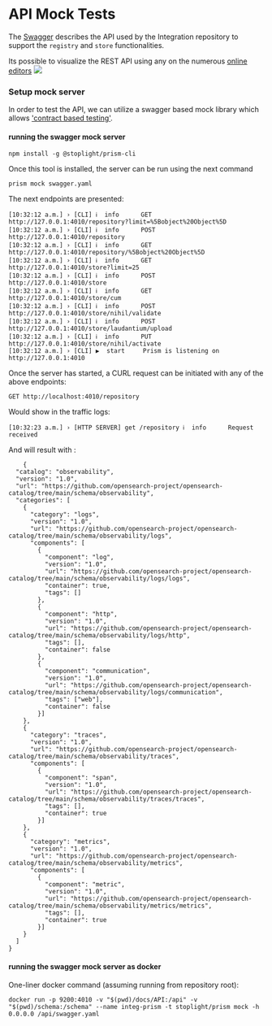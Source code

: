 # API Mock Tests
The [Swagger](swagger.yaml) describes the API used by the Integration repository to support the `registry` and `store` functionalities.

Its possible to visualize the REST API using any on the numerous [online editors](https://editor.swagger.io/)
![](API.png)

### Setup mock server
In order to test the API, we can utilize a swagger based mock library which allows ['contract based testing'](https://github.com/stoplightio/prism).

#### running the swagger mock server
````
npm install -g @stoplight/prism-cli
````
Once this tool is installed, the server can be run using the next command 
```
prism mock swagger.yaml
```
The next endpoints are presented:
```
[10:32:12 a.m.] › [CLI] ℹ  info      GET        http://127.0.0.1:4010/repository?limit=%5Bobject%20Object%5D
[10:32:12 a.m.] › [CLI] ℹ  info      POST       http://127.0.0.1:4010/repository
[10:32:12 a.m.] › [CLI] ℹ  info      GET        http://127.0.0.1:4010/repository/%5Bobject%20Object%5D
[10:32:12 a.m.] › [CLI] ℹ  info      GET        http://127.0.0.1:4010/store?limit=25
[10:32:12 a.m.] › [CLI] ℹ  info      POST       http://127.0.0.1:4010/store
[10:32:12 a.m.] › [CLI] ℹ  info      GET        http://127.0.0.1:4010/store/cum
[10:32:12 a.m.] › [CLI] ℹ  info      POST       http://127.0.0.1:4010/store/nihil/validate
[10:32:12 a.m.] › [CLI] ℹ  info      POST       http://127.0.0.1:4010/store/laudantium/upload
[10:32:12 a.m.] › [CLI] ℹ  info      PUT        http://127.0.0.1:4010/store/nihil/activate
[10:32:12 a.m.] › [CLI] ▶  start     Prism is listening on http://127.0.0.1:4010
```

Once the server has started, a CURL request can be initiated with any of the above endpoints:

`GET http://localhost:4010/repository`

Would show in the traffic logs:

`[10:32:23 a.m.] › [HTTP SERVER] get /repository ℹ  info      Request received`

And will result with :

```json5
    {
  "catalog": "observability",
  "version": "1.0",
  "url": "https://github.com/opensearch-project/opensearch-catalog/tree/main/schema/observability",
  "categories": [
    {
      "category": "logs",
      "version": "1.0",
      "url": "https://github.com/opensearch-project/opensearch-catalog/tree/main/schema/observability/logs",
      "components": [
        {
          "component": "log",
          "version": "1.0",
          "url": "https://github.com/opensearch-project/opensearch-catalog/tree/main/schema/observability/logs/logs",
          "container": true,
          "tags": []
        },
        {
          "component": "http",
          "version": "1.0",
          "url": "https://github.com/opensearch-project/opensearch-catalog/tree/main/schema/observability/logs/http",
          "tags": [],
          "container": false
        },
        {
          "component": "communication",
          "version": "1.0",
          "url": "https://github.com/opensearch-project/opensearch-catalog/tree/main/schema/observability/logs/communication",
          "tags": ["web"],
          "container": false
        }]
    },
    {
      "category": "traces",
      "version": "1.0",
      "url": "https://github.com/opensearch-project/opensearch-catalog/tree/main/schema/observability/traces",
      "components": [
        {
          "component": "span",
          "version": "1.0",
          "url": "https://github.com/opensearch-project/opensearch-catalog/tree/main/schema/observability/traces/traces",
          "tags": [],
          "container": true
        }]
    },
    {
      "category": "metrics",
      "version": "1.0",
      "url": "https://github.com/opensearch-project/opensearch-catalog/tree/main/schema/observability/metrics",
      "components": [
        {
          "component": "metric",
          "version": "1.0",
          "url": "https://github.com/opensearch-project/opensearch-catalog/tree/main/schema/observability/metrics/metrics",
          "tags": [],
          "container": true
        }]
    }
  ]
}
```



####  running the swagger mock server as docker

One-liner docker command (assuming running from repository root):

```text
docker run -p 9200:4010 -v "$(pwd)/docs/API:/api" -v "$(pwd)/schema:/schema" --name integ-prism -t stoplight/prism mock -h 0.0.0.0 /api/swagger.yaml
```